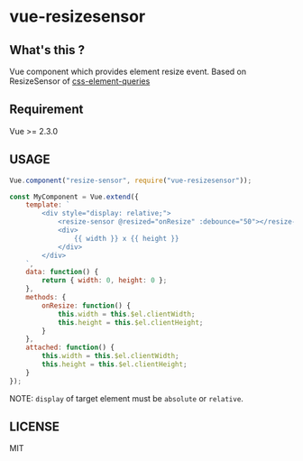 # vue-resizesensor

## What's this ?
Vue component which provides element resize event.
Based on ResizeSensor of [css-element-queries](https://marcj.github.io/css-element-queries/)

## Requirement
Vue >= 2.3.0

## USAGE

```javascript
Vue.component("resize-sensor", require("vue-resizesensor"));

const MyComponent = Vue.extend({
    template: `
        <div style="display: relative;">
            <resize-sensor @resized="onResize" :debounce="50"></resize-sensor>
            <div>
                {{ width }} x {{ height }}
            </div>
        </div>
    `,
    data: function() {
        return { width: 0, height: 0 };
    },
    methods: {
        onResize: function() {
            this.width = this.$el.clientWidth;
            this.height = this.$el.clientHeight;
        }
    },
    attached: function() {
        this.width = this.$el.clientWidth;
        this.height = this.$el.clientHeight;
    }
});
```

NOTE: `display` of target element must be `absolute` or `relative`.

## LICENSE

MIT
